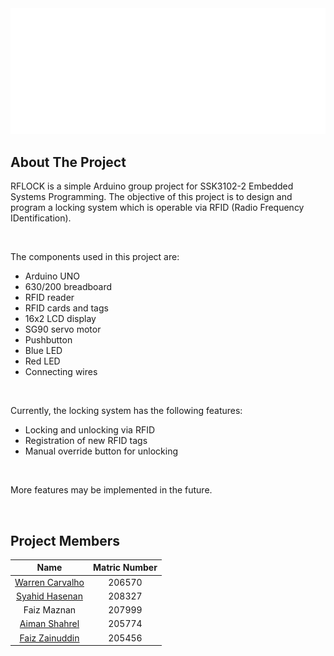 <div align="center">
  <img src="logo.png" width="1024">
</div>


## About The Project

RFLOCK is a simple Arduino group project for SSK3102-2 Embedded Systems Programming. The objective of this project is to design and program a locking system which is operable via RFID (Radio Frequency IDentification). 

<br>

The components used in this project are:
* Arduino UNO
* 630/200 breadboard
* RFID reader
* RFID cards and tags
* 16x2 LCD display
* SG90 servo motor
* Pushbutton
* Blue LED
* Red LED
* Connecting wires

<br>

Currently, the locking system has the following features:
* Locking and unlocking via RFID
* Registration of new RFID tags
* Manual override button for unlocking

<br>

More features may be implemented in the future.


<br>


## Project Members

| Name | Matric Number |
|:-----------------------------:|:--------------------------:|
| [Warren Carvalho](https://github.com/Freezanator) | 206570 |
| [Syahid Hasenan](https://github.com/SyahSyahid)   | 208327 |
| Faiz Maznan                                       | 207999 |
| [Aiman Shahrel](https://github.com/Eyeman420)     | 205774 |
| [Faiz Zainuddin](https://github.com/Faxz36)       | 205456 |
